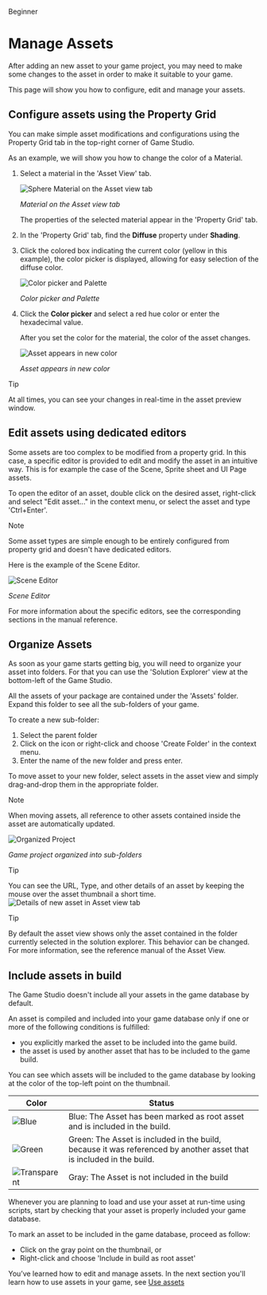 <span class="label label-doc-level">Beginner</span>

# Manage Assets

After adding an new asset to your game project, you may need to make some changes to the asset in order to make it suitable to your game.

This page will show you how to configure, edit and manage your assets.

## Configure assets using the Property Grid

You can make simple asset modifications and configurations using the Property Grid tab in the top-right corner of Game Studio.

As an example, we will show you how to change the color of a Material.

 1. Select a material in the 'Asset View' tab. 
 
	![Sphere Material on the Asset view tab](media/edit-asset-sphere-material-asset-view-tab.png)

	_Material on the Asset view tab_
	
	The properties of the selected material appear in the 'Property Grid' tab.

 2. In the 'Property Grid' tab, find the **Diffuse** property under **Shading**.
 
 3. Click the colored box indicating the current color (yellow in this example), the color picker is displayed, allowing for easy selection of the diffuse color.
 
	![Color picker and Palette](media/edit-asset-color-picker-palette-diffuse.png)	
 
 	_Color picker and Palette_
	
 4. Click the **Color picker** and select a red hue color or enter the hexadecimal value.
	
	After you set the color for the material, the color of the asset changes. 
	
	![Asset appears in new color](media/edit-asset-color-change-selected-asset.png)

	_Asset appears in new color_

> [!TIP]
> At all times, you can see your changes in real-time in the asset preview window.
	
## Edit assets using dedicated editors

Some assets are too complex to be modified from a property grid.
In this case, a specific editor is provided to edit and modify the asset in an intuitive way.
This is for example the case of the Scene, Sprite sheet and UI Page assets.

To open the editor of an asset, double click on the desired asset, right-click and select "Edit asset..." in the context menu,
or select the asset and type 'Ctrl+Enter'.

> [!NOTE]
> Some asset types are simple enough to be entirely configured from property grid and doesn't have dedicated editors.

Here is the example of the Scene Editor.

![Scene Editor](media/manage-assets-scene-editor.png)

_Scene Editor_

For more information about the specific editors, see the corresponding sections in the manual reference.

## Organize Assets

As soon as your game starts getting big, you will need to organize your asset into folders. 
For that you can use the 'Solution Explorer' view at the bottom-left of the Game Studio.

All the assets of your package are contained under the 'Assets' folder. Expand this folder to see all the sub-folders of your game.

To create a new sub-folder:
1. Select the parent folder
2. Click on the icon or right-click and choose 'Create Folder' in the context menu.
3. Enter the name of the new folder and press enter.

To move asset to your new folder, select assets in the asset view and simply drag-and-drop them in the appropriate folder.

> [!NOTE]
> When moving assets, all reference to other assets contained inside the asset are automatically updated.

![Organized Project](media/manage-assets-organized-project.png)

_Game project organized into sub-folders_

> [!TIP]
> You can see the URL, Type, and other details of an asset by keeping the mouse over the asset thumbnail a short time.
> ![Details of new asset in Asset view tab](media/asset-creation-solution-explorer.png)

> [!TIP]
> By default the asset view shows only the asset contained in the folder currently selected in the solution explorer.
> This behavior can be changed. For more information, see the reference manual of the Asset View.
 
## Include assets in build

The Game Studio doesn't include all your assets in the game database by default.

An asset is compiled and included into your game database only if one or more of the following conditions is fulfilled:
- you explicitly marked the asset to be included into the game build. 
- the asset is used by another asset that has to be included to the game build.

You can see which assets will be included to the game database by looking at the color of the top-left point on the thumbnail.

Color | Status
------|--------
![Blue](media/manage-assets-reference-asset.png) | Blue: The Asset has been marked as root asset and is included in the build.
![Green](media/manage-assets-include-asset.png) | Green: The Asset is included in the build, because it was referenced by another asset that is included in the build.
![Transparent](media/manage-assets-exclude-asset.png) | Gray: The Asset is not included in the build

Whenever you are planning to load and use your asset at run-time using scripts, start by checking that your asset is properly included your game database.

To mark an asset to be included in the game database, proceed as follow:
- Click on the gray point on the thumbnail, or
- Right-click and choose 'Include in build as root asset'
	
You’ve learned how to edit and manage assets. In the next section you'll learn how to use assets in your game, see [Use assets](use-assets.md)
